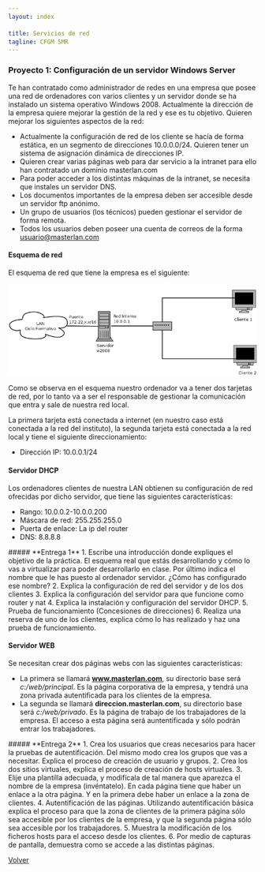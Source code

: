 ```yaml
---
layout: index

title: Servicios de red 
tagline: CFGM SMR
---
```

### Proyecto 1: Configuración de un servidor Windows Server

Te han contratado como administrador de redes en una empresa que posee una red de ordenadores con varios clientes y un servidor donde se ha instalado un sistema operativo Windows 2008. Actualmente la dirección de la empresa quiere mejorar la gestión de la red y ese es tu objetivo. Quieren mejorar los siguientes aspectos de la red:

* Actualmente la configuración de red de los cliente se hacía de forma estática, en un segmento de direcciones 10.0.0.0/24. Quieren tener un sistema de asignación dinámica de direcciones IP.
* Quieren crear varias páginas web para dar servicio a la intranet para ello han contratado un dominio masterlan.com
* Para poder acceder a los distintas máquinas de la intranet, se necesita que instales un servidor DNS.
* Los documentos importantes de la empresa deben ser accesible desde un servidor ftp anónimo.
* Un grupo de usuarios (los técnicos) pueden gestionar el servidor de forma remota.
* Todos los usuarios deben poseer una cuenta de correos de la forma usuario@masterlan.com

#### Esquema de red

El esquema de red que tiene la empresa es el siguiente:

![Esquema de red](img/esquema_red.png)

Como se observa en el esquema nuestro ordenador va a tener dos tarjetas de red, por lo tanto va a ser el
responsable de gestionar la comunicación que entra y sale de nuestra red local.

La primera tarjeta está conectada a internet (en nuestro caso está conectada a la red del instituto), la segunda tarjeta está conectada a la red local y tiene el siguiente direccionamiento:

* Dirección IP: 10.0.0.1/24

#### Servidor DHCP

Los ordenadores clientes de nuestra LAN obtienen su configuración de red ofrecidas por dicho servidor, que tiene las siguientes características:

* Rango: 10.0.0.2-10.0.0.200
* Máscara de red: 255.255.255.0 
* Puerta de enlace: La ip del router
* DNS: 8.8.8.8

<div class='ejercicios' markdown='1'>
##### **Entrega 1**
1. Escribe una introducción donde expliques el objetivo de la práctica. El esquema real que estás desarrollando y cómo lo vas a virtualizar para poder desarrollarlo en clase. Por último indica el nombre que le has puesto al ordenador servidor. ¿Cómo has configurado ese nombre?
2. Explica la configuración de red del servidor y de los dos clientes
3. Explica la configuración del servidor para que funcione como router y nat
4. Explica la instalación y configuración del servidor DHCP.
5. Prueba de funcionamiento (Concesiones de direcciones)
6. Realiza una reserva de uno de los clientes, explica cómo lo has realizado y haz una prueba de funcionamiento.
</div>

#### Servidor WEB

Se necesitan crear dos páginas webs con las siguientes características:

* La primera se llamará **www.masterlan.com**, su directorio base será *c:/web/principal*. Es la página corporativa de la empresa, y tendrá una zona privada autentificada para los clientes de la empresa.
* La segunda se llamará **direccion.masterlan.com**, su directorio base será *c:/web/privado*. Es la página de trabajo de los trabajadores de la empresa. El acceso a esta página será auntentificada y sólo podrán entrar los trabajadores.


<div class='ejercicios' markdown='1'>
##### **Entrega 2**
1. Crea los usuarios que creas necesarios para hacer la pruebas de autentificación. Del mismo modo crea los grupos que vas a necesitar. Explica el proceso de creación de usuario y grupos.
2. Crea los dos sitios virtuales, explica el proceso de creación de hosts virtuales.
3. Elije una plantilla adecuada, y modifícala de tal manera que aparezca el nombre de la empresa (invéntatelo). En cada página tiene que haber un enlace a la otra página. Y en la primera debe haber un enlace a la zona de clientes.
4. Autentificación de las páginas. Utilizando autentificación básica explica el proceso para que la zona de clientes de la primera página sólo sea accesible por los clientes de la empresa, y que la segunda página sólo sea accesible por los trabajadores.
5. Muestra la modificación de los ficheros hosts para el acceso desde los clientes.
6. Por medio de capturas de pantalla, demuestra como se accede a las distintas páginas.
</div>



[Volver](index)

